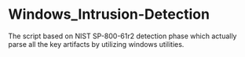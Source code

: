 # Windows_Intrusion-Detection
The script based on NIST SP-800-61r2 detection phase which actually parse all the key artifacts by utilizing windows utilities.
